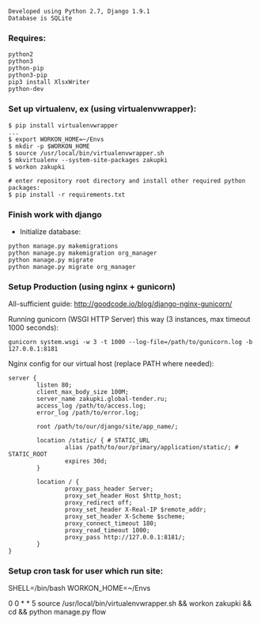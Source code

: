 
```
Developed using Python 2.7, Django 1.9.1
Database is SQLite
```

### Requires:
```
python2
python3
python-pip
python3-pip
pip3 install XlsxWriter
python-dev
```

### Set up virtualenv, ex (using virtualenvwrapper):

```
$ pip install virtualenvwrapper
...
$ export WORKON_HOME=~/Envs
$ mkdir -p $WORKON_HOME
$ source /usr/local/bin/virtualenvwrapper.sh
$ mkvirtualenv --system-site-packages zakupki
$ workon zakupki

# enter repository root directory and install other required python packages:
$ pip install -r requirements.txt
```

### Finish work with django
 * Initialize database:

```
python manage.py makemigrations
python manage.py makemigration org_manager
python manage.py migrate
python manage.py migrate org_manager
```

### Setup Production (using nginx + gunicorn)
All-sufficient guide: http://goodcode.io/blog/django-nginx-gunicorn/

Running gunicorn (WSGI HTTP Server) this way (3 instances, max timeout 1000 seconds):

```
gunicorn system.wsgi -w 3 -t 1000 --log-file=/path/to/gunicorn.log -b 127.0.0.1:8181
```

Nginx config for our virtual host (replace PATH where needed):

```
server {
        listen 80;
        client_max_body_size 100M;
        server_name zakupki.global-tender.ru;
        access_log /path/to/access.log;
        error_log /path/to/error.log;

        root /path/to/our/django/site/app_name/;

        location /static/ { # STATIC_URL
                alias /path/to/our/primary/application/static/; # STATIC_ROOT
                expires 30d;
        }

        location / {
                proxy_pass_header Server;
                proxy_set_header Host $http_host;
                proxy_redirect off;
                proxy_set_header X-Real-IP $remote_addr;
                proxy_set_header X-Scheme $scheme;
                proxy_connect_timeout 180;
                proxy_read_timeout 1000;
                proxy_pass http://127.0.0.1:8181/;
        }
}
```

### Setup cron task for user which run site:

SHELL=/bin/bash
WORKON_HOME=~/Envs

0 0 * * 5 source /usr/local/bin/virtualenvwrapper.sh && workon zakupki && cd <full path to repository root directory> && python manage.py flow